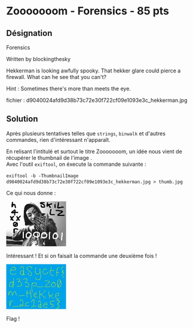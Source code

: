 # Zooooooom - Forensics - 85 pts

## Désignation

Forensics

Written by blockingthesky

Hekkerman is looking awfully spooky. That hekker glare could pierce a firewall. What can he see that you can't?

Hint : Sometimes there's more than meets the eye.

fichier : d9040024afd9d38b73c72e30f722cf09e1093e3c_hekkerman.jpg

## Solution

Après plusieurs tentatives telles que `strings`, `binwalk` et d'autres commandes, rien d'intéressant n'apparaît.  

En relisant l'intitulé et surtout le titre Zooooooom, un idée nous vient de récupérer le thumbnail de l'image .  
Avec l'outil `exiftool`, on éxecute la commande suivante :  

    exiftool -b -ThumbnailImage d9040024afd9d38b73c72e30f722cf09e1093e3c_hekkerman.jpg > thumb.jpg

Ce qui nous donne :

![thumb](thumb.jpg)

Intéressant ! Et si on faisait la commande une deuxième fois !

![flag](flag.jpg)

Flag !
